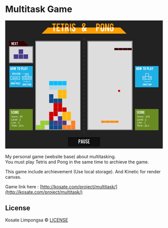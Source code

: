 # Multitask Game

![Multitask Game](preview.png)

My personal game (website base) about multitasking.<br>
You must play Tetris and Pong in the same time to archieve the game.

This game include archievement (Use local storage).
And Kinetic for render canvas.

Game link here : [http://kosate.com/project/multitask/](http://kosate.com/project/multitask/)

## License

Kosate Limpongsa &#169; [LICENSE](LICENSE)
